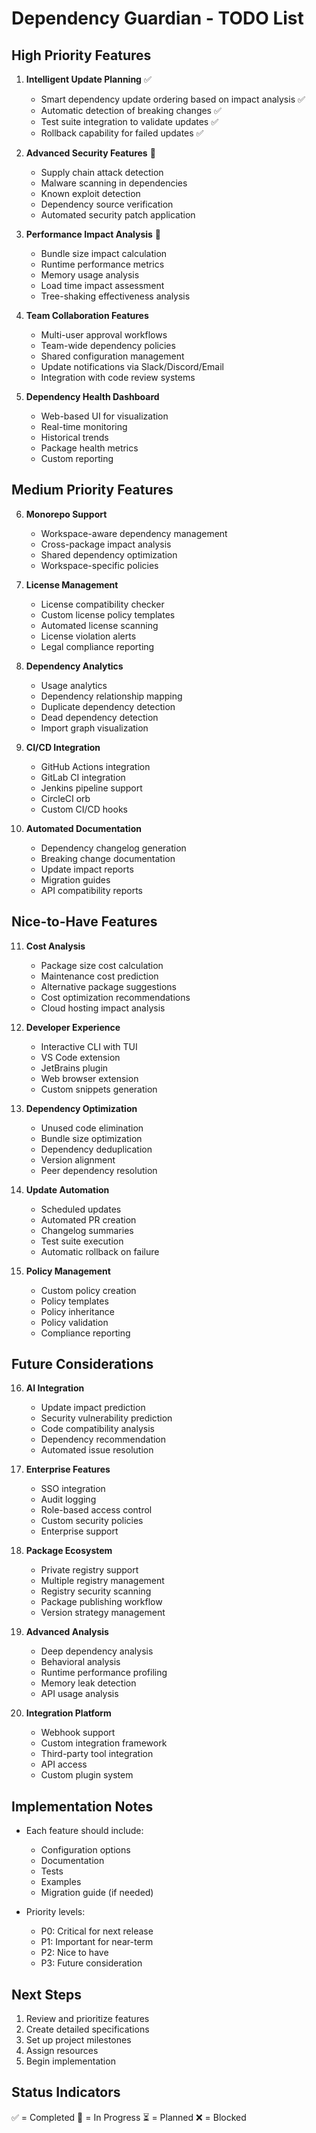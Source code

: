 # Dependency Guardian - TODO List

## High Priority Features

1. **Intelligent Update Planning** ✅
   - Smart dependency update ordering based on impact analysis ✅
   - Automatic detection of breaking changes ✅
   - Test suite integration to validate updates ✅
   - Rollback capability for failed updates ✅

2. **Advanced Security Features** 🚧
   - Supply chain attack detection
   - Malware scanning in dependencies
   - Known exploit detection
   - Dependency source verification
   - Automated security patch application

3. **Performance Impact Analysis** 🚧
   - Bundle size impact calculation
   - Runtime performance metrics
   - Memory usage analysis
   - Load time impact assessment
   - Tree-shaking effectiveness analysis

4. **Team Collaboration Features**
   - Multi-user approval workflows
   - Team-wide dependency policies
   - Shared configuration management
   - Update notifications via Slack/Discord/Email
   - Integration with code review systems

5. **Dependency Health Dashboard**
   - Web-based UI for visualization
   - Real-time monitoring
   - Historical trends
   - Package health metrics
   - Custom reporting

## Medium Priority Features

6. **Monorepo Support**
   - Workspace-aware dependency management
   - Cross-package impact analysis
   - Shared dependency optimization
   - Workspace-specific policies

7. **License Management**
   - License compatibility checker
   - Custom license policy templates
   - Automated license scanning
   - License violation alerts
   - Legal compliance reporting

8. **Dependency Analytics**
   - Usage analytics
   - Dependency relationship mapping
   - Duplicate dependency detection
   - Dead dependency detection
   - Import graph visualization

9. **CI/CD Integration**
   - GitHub Actions integration
   - GitLab CI integration
   - Jenkins pipeline support
   - CircleCI orb
   - Custom CI/CD hooks

10. **Automated Documentation**
    - Dependency changelog generation
    - Breaking change documentation
    - Update impact reports
    - Migration guides
    - API compatibility reports

## Nice-to-Have Features

11. **Cost Analysis**
    - Package size cost calculation
    - Maintenance cost prediction
    - Alternative package suggestions
    - Cost optimization recommendations
    - Cloud hosting impact analysis

12. **Developer Experience**
    - Interactive CLI with TUI
    - VS Code extension
    - JetBrains plugin
    - Web browser extension
    - Custom snippets generation

13. **Dependency Optimization**
    - Unused code elimination
    - Bundle size optimization
    - Dependency deduplication
    - Version alignment
    - Peer dependency resolution

14. **Update Automation**
    - Scheduled updates
    - Automated PR creation
    - Changelog summaries
    - Test suite execution
    - Automatic rollback on failure

15. **Policy Management**
    - Custom policy creation
    - Policy templates
    - Policy inheritance
    - Policy validation
    - Compliance reporting

## Future Considerations

16. **AI Integration**
    - Update impact prediction
    - Security vulnerability prediction
    - Code compatibility analysis
    - Dependency recommendation
    - Automated issue resolution

17. **Enterprise Features**
    - SSO integration
    - Audit logging
    - Role-based access control
    - Custom security policies
    - Enterprise support

18. **Package Ecosystem**
    - Private registry support
    - Multiple registry management
    - Registry security scanning
    - Package publishing workflow
    - Version strategy management

19. **Advanced Analysis**
    - Deep dependency analysis
    - Behavioral analysis
    - Runtime performance profiling
    - Memory leak detection
    - API usage analysis

20. **Integration Platform**
    - Webhook support
    - Custom integration framework
    - Third-party tool integration
    - API access
    - Custom plugin system

## Implementation Notes

- Each feature should include:
  - Configuration options
  - Documentation
  - Tests
  - Examples
  - Migration guide (if needed)

- Priority levels:
  - P0: Critical for next release
  - P1: Important for near-term
  - P2: Nice to have
  - P3: Future consideration

## Next Steps

1. Review and prioritize features
2. Create detailed specifications
3. Set up project milestones
4. Assign resources
5. Begin implementation

## Status Indicators
✅ = Completed
🚧 = In Progress
⏳ = Planned
❌ = Blocked 